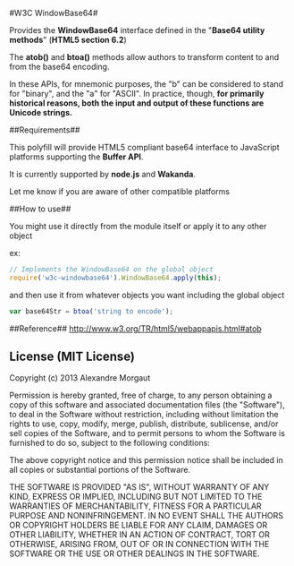 #W3C WindowBase64#

Provides the **WindowBase64** interface defined in the "**Base64 utility methods**" (**HTML5 section 6.2**)

The **atob()** and **btoa()** methods allow authors to transform content to and from the base64 encoding.

In these APIs, for mnemonic purposes, the "b" can be considered to stand for "binary", and the "a" for "ASCII". In practice, though, **for primarily historical reasons, both the input and output of these functions are Unicode strings.**

##Requirements##

This polyfill will provide HTML5 compliant base64 interface to JavaScript platforms supporting the **Buffer API**.

It is currently supported by **node.js** and **Wakanda**.

Let me know if you are aware of other compatible platforms


##How to use##

You might use it directly from the module itself or apply it to any other object

ex:
```javascript
// Implements the WindowBase64 on the global object
require('w3c-windowbase64').WindowBase64.apply(this);
```
and then use it from whatever objects you want including the global object

```javascript
var base64Str = btoa('string to encode');
```



##Reference##
http://www.w3.org/TR/html5/webappapis.html#atob


## License (MIT License) ##

Copyright (c) 2013 Alexandre Morgaut

Permission is hereby granted, free of charge, to any person obtaining a copy
of this software and associated documentation files (the "Software"), to deal
in the Software without restriction, including without limitation the rights
to use, copy, modify, merge, publish, distribute, sublicense, and/or sell
copies of the Software, and to permit persons to whom the Software is
furnished to do so, subject to the following conditions:

The above copyright notice and this permission notice shall be included in
all copies or substantial portions of the Software.

THE SOFTWARE IS PROVIDED "AS IS", WITHOUT WARRANTY OF ANY KIND, EXPRESS OR
IMPLIED, INCLUDING BUT NOT LIMITED TO THE WARRANTIES OF MERCHANTABILITY,
FITNESS FOR A PARTICULAR PURPOSE AND NONINFRINGEMENT. IN NO EVENT SHALL THE
AUTHORS OR COPYRIGHT HOLDERS BE LIABLE FOR ANY CLAIM, DAMAGES OR OTHER
LIABILITY, WHETHER IN AN ACTION OF CONTRACT, TORT OR OTHERWISE, ARISING FROM,
OUT OF OR IN CONNECTION WITH THE SOFTWARE OR THE USE OR OTHER DEALINGS IN
THE SOFTWARE.
